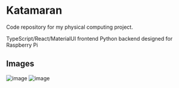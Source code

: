 # Katamaran
Code repository for my physical computing project.

TypeScript/React/MaterialUI frontend
Python backend designed for Raspberry Pi

## Images
![image](https://github.com/MochaSteve256/Katamaran/assets/78016786/c1ebf267-949e-4ff0-affc-84fdccbb1046)
![image](https://github.com/MochaSteve256/Katamaran/assets/78016786/0adbf354-0cdb-412d-a6f6-feefd9c1ad3d)

